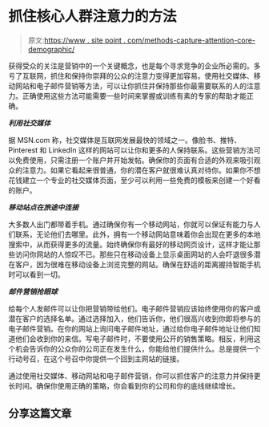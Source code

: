 # 抓住核心人群注意力的方法

> 原文:[https://www . site point . com/methods-capture-attention-core-demographic/](https://www.sitepoint.com/methods-capturing-attention-core-demographic/)

获得受众的关注是营销中的一个关键概念，也是每个寻求竞争的企业所必需的。多亏了互联网，抓住和保持你崇拜的公众的注意力变得更加容易。使用社交媒体、移动网站和电子邮件营销等方法，可以让你抓住并保持那些你最需要联系的人的注意力。正确使用这些方法可能需要一些时间来掌握或训练有素的专家的帮助才能正确。

***利用社交媒体***

据 MSN.com 称，社交媒体是互联网发展最快的领域之一。像脸书、推特、Pinterest 和 LinkedIn 这样的网站可以让你和更多的人保持联系。这些营销方法可以免费使用，只需注册一个账户并开始发帖。确保你的页面有合适的外观来吸引观众的注意力。如果它看起来很普通，你的潜在客户就很难认真对待你。如果你不想花钱建立一个专业的社交媒体页面，至少可以利用一些免费的模板来创建一个好看的账户。

***移动站点在旅途中连接***

大多数人出门都带着手机。通过确保你有一个移动网站，你就可以保证有能力与人们联系，无论他们去哪里。此外，拥有一个移动网站意味着你会出现在更多的本地搜索中，从而获得更多的流量。始终确保你有最好的移动网页设计，这样才能让那些访问你网站的人惊叹不已。那些只在移动设备上显示桌面网站的人会吓退很多潜在客户，因为很难在移动设备上浏览完整的网站。确保在舒适的距离握持智能手机时可以看到一切。

***邮件营销抢眼球***

给每个人发邮件可以让你把营销带给他们。电子邮件营销应该始终使用你的客户或潜在客户的选择名单。通过选择加入，他们告诉你，他们很高兴收到你即将参与的电子邮件营销。在你的网站上询问电子邮件地址，通过给你电子邮件地址让他们知道他们会收到你的来信。写电子邮件时，不要使用公开的销售策略。相反，利用这个机会告诉你的公众你的公司正在发生什么，你能给他们提供什么。总是提供一个行动号召，在这个号召中你提供一个回到主网站的链接。

通过使用社交媒体、移动网站和电子邮件营销，你可以抓住客户的注意力并保持更长时间。确保你使用正确的策略，你会看到你的公司和你的底线继续增长。

## 分享这篇文章